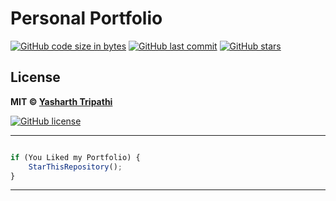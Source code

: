 # Personal Portfolio
[![GitHub code size in bytes](https://img.shields.io/github/languages/code-size/yasharthratan/Personal-Portfolio?logo=github&style=social)](https://github.com/yasharthratan/) [![GitHub last commit](https://img.shields.io/github/last-commit/yasharthratan/Personal-Portfolio?style=social&logo=git)](https://github.com/yasharthratan/) [![GitHub stars](https://img.shields.io/github/stars/yasharthratan/Personal-Portfolio?style=social)](https://github.com/yasharthratan/Personal-Portfolio/stargazers)

## License

**MIT &copy; [Yasharth Tripathi](https://github.com/yasharthratan/Personal-Portfolio/blob/master/LICENSE)**

[![GitHub license](https://img.shields.io/github/license/yasharthratan/Personal-Portfolio?style=social&logo=github)](https://github.com/yasharthratan/Personal-Portfolio/blob/master/LICENSE)

---------

```javascript

if (You Liked my Portfolio) {
    StarThisRepository();
}

```

-----------

